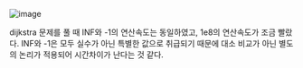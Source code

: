 ![image](https://github.com/user-attachments/assets/b24ed312-6aee-4db6-89c6-9a208a9c0d70)

dijkstra 문제를 풀 때 INF와 -1의 연산속도는 동일하였고, 1e8의 연산속도가 조금 빨랐다. INF와 -1은 모두 실수가 아닌 특별한 값으로 취급되기 때문에 대소 비교가 아닌 별도의 논리가 적용되어 시간차이가 난다는 것 같다.
